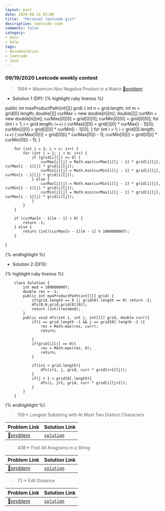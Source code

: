 ```yaml
---
layout: post
date: 2020-08-31 03:00
title:  "Personal leetcode gist"
description: leetcode code
comments: false
category: 
- docs
- help
tags:
- documentation
- leetcode
- Java
---
```

### 09/19/2020 Leetcode weekly contest

> 1594-> Maximum Non Negative Product in a Matrix
[📜problem](https://leetcode.com/problems/maximum-non-negative-product-in-a-matrix/)

- Solution 1 (DP):
{% highlight ruby linenos %}

public int maxProductPath(int[][] grid) {
        int n = grid.length;
        int m = grid[0].length;
        double[][] curMax = new double[n][m];
        double[][] curMin = new double[n][m];
        curMax[0][0] = grid[0][0];
        curMin[0][0] = grid[0][0];
        for (int i = 1; i < grid.length; i++) {
            curMax[i][0] = grid[i][0] * curMax[i - 1][0];
            curMin[i][0] = grid[i][0] * curMin[i - 1][0];
        }
        for (int i = 1; i < grid[0].length; i++) {
            curMax[0][i] = grid[0][i] * curMax[0][i - 1];
            curMin[0][i] = grid[0][i] * curMin[0][i - 1];
        }
        
        for (int i = 1; i < n; i++) {
            for (int j = 1; j < m; j++) {
                if (grid[i][j] >= 0) {
                    curMax[i][j] = Math.max(curMax[i][j - 1] * grid[i][j], curMax[i - 1][j] * grid[i][j]);
                    curMin[i][j] = Math.min(curMin[i][j - 1] * grid[i][j], curMin[i - 1][j] * grid[i][j]);
                } else {
                    curMax[i][j] = Math.max(curMin[i][j - 1] * grid[i][j], curMin[i - 1][j] * grid[i][j]);
                    curMin[i][j] = Math.min(curMax[i][j - 1] * grid[i][j], curMax[i - 1][j] * grid[i][j]);
                }
            }
        }
      
        if (curMax[n - 1][m - 1] < 0) {
            return -1;
        } else {
            return (int)(curMax[n - 1][m - 1] % 1000000007);
        }
 }

{% endhighlight %}

<!--more-->
- Solution 2 (DFS):

{% highlight ruby linenos %}

        class Solution {
            int mod = 1000000007;
            double res = -1;
            public int maxProductPath(int[][] grid) {
                if(grid.length == 0 || grid[0].length == 0) return -1;
                dfs(0,0,grid,grid[0][0]);
                return (int)(res%mod);
            }
            public void dfs(int i, int j, int[][] grid, double curr){
                if(i == grid.length -1 && j == grid[0].length -1 ){
                    res = Math.max(res, curr);
                    return;

                }
                if(grid[i][j] == 0){
                    res = Math.max(res, 0);
                    return;
                }

                if(i+1 < grid.length){
                    dfs(i+1, j, grid, curr * grid[i+1][j]);
                }
                if(j + 1 < grid[0].length){
                    dfs(i, j+1, grid, curr * grid[i][j+1]);
                }
            }
        }

{% endhighlight %}

> 159-> Longest Substring with At Most Two Distinct Characters


| Problem Link | Solution Link |
| --- | --- |
| [📜problem](https://leetcode.com/problems/longest-substring-with-at-most-two-distinct-characters/) | [`solution`](https://gist.github.com/LoneRan/2cdd40d62f5f391660e1f6cafdbac5ef)|



> 438-> Find All Anagrams in a String


| Problem Link | Solution Link |
| --- | --- |
| [📜problem](https://leetcode.com/problems/find-all-anagrams-in-a-string/) | [`solution`](https://gist.github.com/LoneRan/f696afb961895af1f93e75764fa0122a)|


> 72-> Edit Distance


| Problem Link | Solution Link |
| --- | --- |
| [📜problem](https://leetcode.com/problems/edit-distance/) | [`solution`](https://gist.github.com/LoneRan/4835cb1cdebabeb3349c4ca8466c1fd2)|
